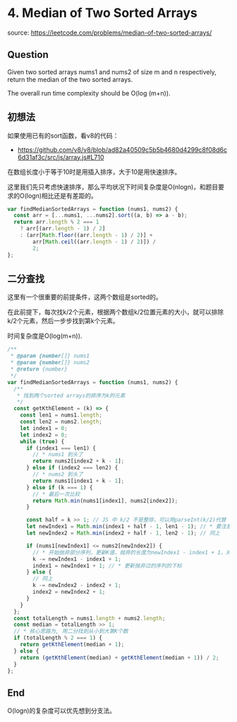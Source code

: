 # 4. Median of Two Sorted Arrays

source: <https://leetcode.com/problems/median-of-two-sorted-arrays/>

## Question

Given two sorted arrays nums1 and nums2 of size m and n respectively, return the median of the two sorted arrays.

The overall run time complexity should be O(log (m+n)).

## 初想法

如果使用已有的sort函数，看v8的代码：

- <https://github.com/v8/v8/blob/ad82a40509c5b5b4680d4299c8f08d6c6d31af3c/src/js/array.js#L710>

在数组长度小于等于10时是用插入排序，大于10是用快速排序。

这里我们先只考虑快速排序，那么平均状况下时间复杂度是O(nlogn)，和题目要求的O(logn)相比还是有差距的。

```js
var findMedianSortedArrays = function (nums1, nums2) {
  const arr = [...nums1, ...nums2].sort((a, b) => a - b);
  return arr.length % 2 === 1
    ? arr[(arr.length - 1) / 2]
    : (arr[Math.floor((arr.length - 1) / 2)] +
        arr[Math.ceil((arr.length - 1) / 2)]) /
        2;
};
```

## 二分查找

这里有一个很重要的前提条件，这两个数组是sorted的。

在此前提下，每次找k/2个元素，根据两个数组k/2位置元素的大小，就可以排除k/2个元素，然后一步步找到第k个元素。

时间复杂度是O(log(m+n)).

```js
/**
 * @param {number[]} nums1
 * @param {number[]} nums2
 * @return {number}
 */
var findMedianSortedArrays = function (nums1, nums2) {
  /**
   * 找到两个sorted arrays的排序为k的元素
   */
  const getKthElement = (k) => {
    const len1 = nums1.length;
    const len2 = nums2.length;
    let index1 = 0;
    let index2 = 0;
    while (true) {
      if (index1 === len1) {
        // * nums1 到头了
        return nums2[index2 + k - 1];
      } else if (index2 === len2) {
        // * nums2 到头了
        return nums1[index1 + k - 1];
      } else if (k === 1) {
        // * 最后一次比较
        return Math.min(nums1[index1], nums2[index2]);
      }

      const half = k >> 1; // JS 中 k/2 不是整除，可以用parseInt(k/2)代替
      let newIndex1 = Math.min(index1 + half - 1, len1 - 1); // * 要注意index1+half-1可能会越界溢出, 所以下标最大为len1-1
      let newIndex2 = Math.min(index2 + half - 1, len2 - 1); // 同上

      if (nums1[newIndex1] <= nums2[newIndex2]) {
        // * 开始抛弃部分序列，更新K值，抛弃的长度为newIndex1 - index1 + 1，对应end-start+1
        k -= newIndex1 - index1 + 1;
        index1 = newIndex1 + 1; // * 更新抛弃过的序列的下标
      } else {
        // 同上
        k -= newIndex2 - index2 + 1;
        index2 = newIndex2 + 1;
      }
    }
  };
  const totalLength = nums1.length + nums2.length;
  const median = totalLength >> 1;
  // * 核心思路为, 用二分找到从小到大第K个数
  if (totalLength % 2 === 1) {
    return getKthElement(median + 1);
  } else {
    return (getKthElement(median) + getKthElement(median + 1)) / 2;
  }
};
```

## End

O(logn)的复杂度可以优先想到分支法。
